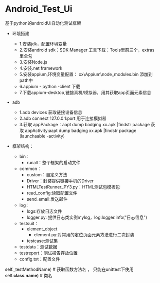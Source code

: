 # Android_Test_Ui
基于python的androidUi自动化测试框架
- 环境搭建
    - 1.安装jdk，配置环境变量
    - 2.安装android sdk：SDK Manager 工具下载：Tools里前三个，extras里全勾
    - 3.安装Node.js
    - 4.安装.net framework
    - 5.安装appium,环境变量配置： xx\Appium\node_modules\.bin  添加到path中
    - 6.appium - python -client 下载 
    - 7.下载appium-desktop,链接真机/模拟器，用其获取app页面元素信息

- adb 
    - 1.adb devices 获取链接设备信息
    - 2.adb connect 127.0.0.1:port 用于连接模拟器
    - 3.获取 appPackage：aapt dump badging xx.apk |findstr package
        获取 appActivity:aapt dump badging xx.apk |findstr package (launchaable -activity)
      
- 框架结构：
    - bin：
        - runall：整个框架的启动文件
    - common：
        - custom：自定义方法
        - Driver：封装提供链接手机的Driver
        - HTMLTestRunner_PY3.py：HTML测试包模板包
        - read_config:读取配置文件
        - send_email:发送邮件
    - log：
        - logs:存放日志文件
        - logger.py: 提供日志类实例mylog，log.logger.info("日志信息")
    - testsuit：
        - element_object
            - element.py:对常用的定位页面元素方法进行二次封装
        - testcase:测试集
    - testdata：测试数据
    - testreport：测试报告存放位置
    - config.txt：配置文件
    
 
self._testMethodName) # 获取函数方法名 ， 只能在unittest下使用
self.__class__.__name__) # 类名
